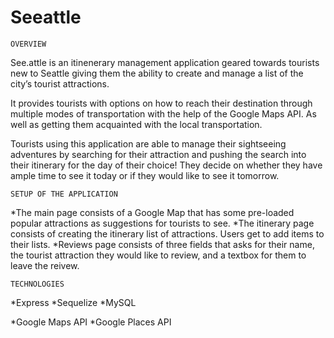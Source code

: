 # Seeattle
```OVERVIEW```

See.attle is an itinenerary management application geared towards tourists new to Seattle giving them the ability to create and manage a list of the city’s tourist attractions. 

It provides tourists with options on how to reach their destination through multiple modes of transportation with the help of the Google Maps API. As well as getting them acquainted with the local transportation.

Tourists using this application are able to manage their sightseeing adventures by searching for their attraction and pushing the search into their itinerary for the day of their choice! They decide on whether they have ample time to see it today or if they would like to see it tomorrow.

```SETUP OF THE APPLICATION```

*The main page consists of a Google Map that has some pre-loaded popular attractions as suggestions for tourists to see.
*The itinerary page consists of creating the itinerary list of attractions. Users get to add items to their lists.
*Reviews page consists of three fields that asks for their name, the tourist attraction they would like to review, and a textbox for them to leave the reivew.

```TECHNOLOGIES```

*Express
*Sequelize
*MySQL 

*Google Maps API
*Google Places API
